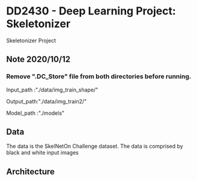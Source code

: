 # DD2430 - Deep Learning Project: Skeletonizer
Skeletonizer Project

## Note 2020/10/12
### Remove ".DC_Store" file from both directories before running.

Input_path :"./data/img_train_shape/"

Output_path:"./data/img_train2/"

Model_path :"./models"

## Data
The data is the SkelNetOn Challenge dataset. The data is comprised by black and white input images

## Architecture
